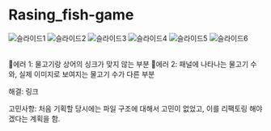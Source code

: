 # Rasing_fish-game
![슬라이드1](https://github.com/Lee-nahyung/Rasing_fish-game/assets/83514058/8a2604a1-27c0-44f8-b159-3b98f3a76af0)
![슬라이드2](https://github.com/Lee-nahyung/Rasing_fish-game/assets/83514058/aca007d5-0573-47b3-86da-fecb1e09d0b1)
![슬라이드3](https://github.com/Lee-nahyung/Rasing_fish-game/assets/83514058/6cb2c1cf-36bb-4f50-9316-b554238fabfc)
![슬라이드4](https://github.com/Lee-nahyung/Rasing_fish-game/assets/83514058/d0d688a6-ca73-41f8-9f6b-02a3f1ee81ba)
![슬라이드5](https://github.com/Lee-nahyung/Rasing_fish-game/assets/83514058/a928756c-0e98-4f5f-a945-6bb8deec2f90)
![슬라이드6](https://github.com/Lee-nahyung/Rasing_fish-game/assets/83514058/d0ff9dd0-7a8c-48f5-9f11-4d3b4b1e9226)

<br>
📝에러 1: 물고기랑 상어의 싱크가 맞지 않는 부분
📝에러 2: 패널에 나타나는 물고기 수와, 실제 이미지로 보여지는 물고기 수가 다른 부분

해결: 링크

고민사항: 처음 기획할 당시에는 파일 구조에 대해서 고민이 없었고,
이를 리팩토링 해야겠다는 계획을 함.
